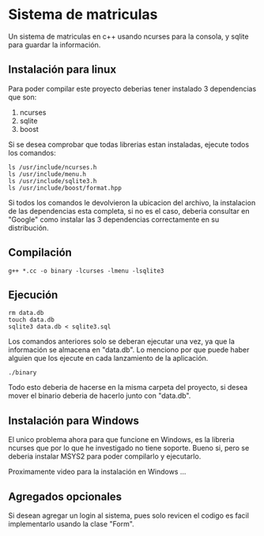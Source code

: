 # Sistema de matriculas

Un sistema de matriculas en c++ usando ncurses para la consola, y sqlite para guardar la
información.

## Instalación para linux

Para poder compilar este proyecto deberias tener instalado 3 dependencias que son: 

1. ncurses
2. sqlite
3. boost

Si se desea comprobar que todas librerias estan instaladas, ejecute todos los comandos:

	ls /usr/include/ncurses.h
	ls /usr/include/menu.h
	ls /usr/include/sqlite3.h
	ls /usr/include/boost/format.hpp

Si todos los comandos le devolvieron la ubicacion del archivo, la instalacion de las 
dependencias esta completa, si no es el caso, deberia consultar en "Google" como 
instalar las 3 dependencias correctamente en su distribución.

## Compilación

	g++ *.cc -o binary -lcurses -lmenu -lsqlite3

## Ejecución

	rm data.db
	touch data.db
	sqlite3 data.db < sqlite3.sql

Los comandos anteriores solo se deberan ejecutar una vez, ya que la información se almacena
en "data.db". Lo menciono por que puede haber alguien que los ejecute en cada lanzamiento de
la aplicación.

	./binary

Todo esto deberia de hacerse en la misma carpeta del proyecto, si desea mover el binario
deberia de hacerlo junto con "data.db".

## Instalación para Windows

El unico problema ahora para que funcione en Windows, es la libreria ncurses que por lo
que he investigado no tiene soporte. Bueno si, pero se deberia instalar MSYS2 para poder 
compilarlo y ejecutarlo.

Proximamente video para la instalación en Windows ... 

## Agregados opcionales

Si desean agregar un login al sistema, pues solo revicen el codigo es facil implementarlo
usando la clase "Form".

